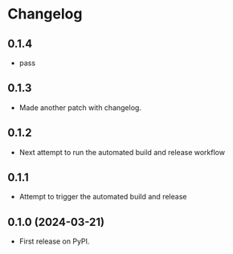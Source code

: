 # Changelog

## 0.1.4

- pass


## 0.1.3

* Made another patch with changelog.

## 0.1.2

* Next attempt to run the automated build and release workflow

## 0.1.1

* Attempt to trigger the automated build and release

## 0.1.0 (2024-03-21)

* First release on PyPI.
